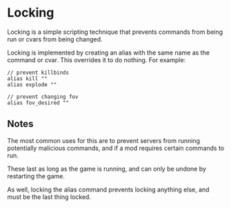 # Locking

Locking is a simple scripting technique that prevents commands from being run or cvars from being changed.

Locking is implemented by creating an alias with the same name as the command or cvar. This overrides it to do nothing. For example:

```
// prevent killbinds
alias kill ""
alias explode ""

// prevent changing fov
alias fov_desired ""
```

## Notes

The most common uses for this are to prevent servers from running potentially malicious commands, and if a mod requires certain commands to run.

These last as long as the game is running, and can only be undone by restarting the game.

As well, locking the alias command prevents locking anything else, and must be the last thing locked.